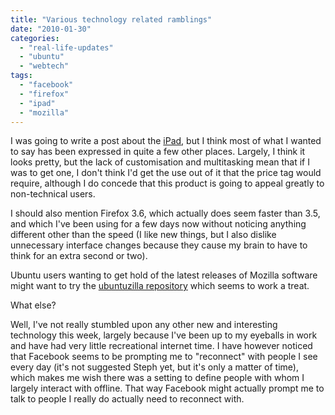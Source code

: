 ```yaml
---
title: "Various technology related ramblings"
date: "2010-01-30"
categories: 
  - "real-life-updates"
  - "ubuntu"
  - "webtech"
tags: 
  - "facebook"
  - "firefox"
  - "ipad"
  - "mozilla"
---
```


I was going to write a post about the [iPad](http://www.apple.com/ipad/), but I think most of what I wanted to say has been expressed in quite a few other places. Largely, I think it looks pretty, but the lack of customisation and multitasking mean that if I was to get one, I don't think I'd get the use out of it that the price tag would require, although I do concede that this product is going to appeal greatly to non-technical users.

I should also mention Firefox 3.6, which actually does seem faster than 3.5, and which I've been using for a few days now without noticing anything different other than the speed (I like new things, but I also dislike unnecessary interface changes because they cause my brain to have to think for an extra second or two).

Ubuntu users wanting to get hold of the latest releases of Mozilla software might want to try the [ubuntuzilla repository](http://sourceforge.net/apps/mediawiki/ubuntuzilla/index.php?title=Main_Page) which seems to work a treat.

What else?

Well, I've not really stumbled upon any other new and interesting technology this week, largely because I've been up to my eyeballs in work and have had very little recreational internet time. I have however noticed that Facebook seems to be prompting me to "reconnect" with people I see every day (it's not suggested Steph yet, but it's only a matter of time), which makes me wish there was a setting to define people with whom I largely interact with offline. That way Facebook might actually prompt me to talk to people I really do actually need to reconnect with.
